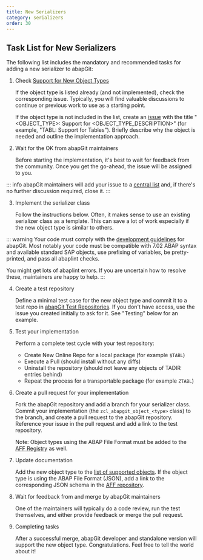 ```yaml
---
title: New Serializers
category: serializers
order: 30
---
```


## Task List for New Serializers

The following list includes the mandatory and recommended tasks for adding a new serializer to abapGit:

1. Check [Support for New Object Types](https://github.com/abapGit/abapGit/issues/5912)

   If the object type is listed already (and not implemented), check the corresponding issue. Typically, you will find valuable discussions to continue or previous work to use as a starting point.

   If the object type is not included in the list, create an [issue](https://github.com/abapGit/abapGit/issues/new) with the title "<OBJECT_TYPE>: Support for <OBJECT_TYPE_DESCRIPTION>" (for example, "TABL: Support for Tables"). Briefly describe why the object is needed and outline the implementation approach.

2. Wait for the OK from abapGit maintainers

   Before starting the implementation, it's best to wait for feedback from the community. Once you get the go-ahead, the issue will be assigned to you.

::: info
abapGit maintainers will add your issue to a [central list](https://github.com/abapGit/abapGit/issues/5912) and, if there's no further discussion required, close it. 
:::

3. Implement the serializer class

   Follow the instructions below. Often, it makes sense to use an existing serializer class as a template. This can save a lot of work especially if the new object type is similar to others.

::: warning
Your code must comply with the [development guidelines](/development-guide/read-first/guidelines.md) for abapGit. Most notably your code must be compatible with 7.02 ABAP syntax and available standard SAP objects, use prefixing of variables, be pretty-printed, and pass all abaplint checks.

You might get lots of abaplint errors. If you are uncertain how to resolve these, maintainers are happy to help.
:::

4. Create a test repository

   Define a minimal test case for the new object type and commit it to a test repo in [abapGit Test Repositories](https://github.com/abapGit-tests). If you don't have access, use the issue you created initially to ask for it. See "Testing" below for an example.
   
5. Test your implementation

   Perform a complete test cycle with your test repository: 
   - Create New Online Repo for a local package (for example `$TABL`)
   - Execute a Pull (should install without any diffs)
   - Uninstall the repository (should not leave any objects of TADIR entries behind)
   - Repeat the process for a transportable package (for example `ZTABL`)

6. Create a pull request for your implementation

   Fork the abapGit repository and add a branch for your serializer class. Commit your implementation (the `zcl_abapgit_object_<type>` class) to the branch, and create a pull request to the abapGit repository. Reference your issue in the pull request and add a link to the test repository.

   Note: Object types using the ABAP File Format must be added to the [AFF Registry](https://github.com/abapGit/abapGit/blob/d0167ff97dcf6f90ed2721c40d194a5fb34f3ea0/src/objects/aff/zcl_abapgit_aff_registry.clas.abap#L51-L61) as well.

7. Update documentation

   Add the new object type to the [list of supported objects](/user-guide/reference/supported.md). If the object type is using the ABAP File Format (JSON), add a link to the corresponding JSON schema in the [AFF repository](https://github.com/SAP/abap-file-formats).

8. Wait for feedback from and merge by abapGit maintainers

   One of the maintainers will typically do a code review, run the test themselves, and either provide feedback or merge the pull request.
   
9. Completing tasks

   After a successful merge, abapGit developer and standalone version will support the new object type. Congratulations. Feel free to tell the world about it!
   
